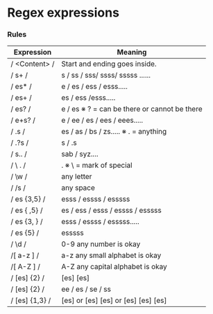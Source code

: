 # Regex expressions

### Rules

| Expression       | Meaning                                         |
| ---------------- | ----------------------------------------------- |
| / \<Content\> /  | Start and ending goes inside.                   |
| / s+ /           | s / ss / sss/ ssss/ sssss ......                |
| / es\* /         | e / es / ess / esss.....                        |
| / es+ /          | es / ess /esss.....                             |
| / es? /          | e / es ※ ? = can be there or cannot be there    |
| / e+s? /         | e / ee / es / ees / eees.....                   |
| / .s /           | es / as / bs / zs..... ※ . = anything           |
| / .?s /          | s / .s                                          |
| / s.. /          | sab / syz....                                   |
| / \ . /          | . ※ \ = mark of special                         |
| / \w /           | any letter                                      |
| / /s /           | any space                                       |
| / es {3,5} /     | esss / essss / esssss                           |
| / es { ,5} /     | es / ess / esss / essss / esssss                |
| / es {3, } /     | esss / essss / esssss.....                      |
| / es {5} /       | esssss                                          |
| / \d /           | 0-9 any number is okay                          |
| /[ a-z ] /       | a-z any small alphabet is okay                  |
| /[ A-Z ] /       | A-Z any capital alphabet is okay                |
| / \[es\] {2} /   | \[es\] \[es\]                                   |
| / \[es\] {2} /   | ee / es / se / ss                               |
| / \[es\] {1,3} / | \[es\] or \[es\] \[es\] or \[es\] \[es\] \[es\] |
